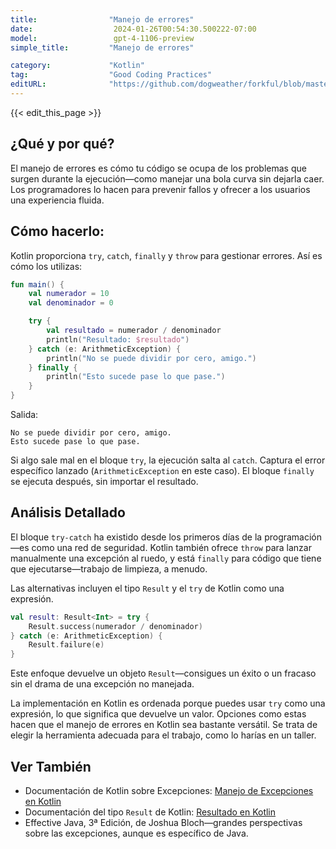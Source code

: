 ```yaml
---
title:                "Manejo de errores"
date:                  2024-01-26T00:54:30.500222-07:00
model:                 gpt-4-1106-preview
simple_title:         "Manejo de errores"

category:             "Kotlin"
tag:                  "Good Coding Practices"
editURL:              "https://github.com/dogweather/forkful/blob/master/content/es/kotlin/handling-errors.md"
---
```


{{< edit_this_page >}}

## ¿Qué y por qué?
El manejo de errores es cómo tu código se ocupa de los problemas que surgen durante la ejecución—como manejar una bola curva sin dejarla caer. Los programadores lo hacen para prevenir fallos y ofrecer a los usuarios una experiencia fluida.

## Cómo hacerlo:
Kotlin proporciona `try`, `catch`, `finally` y `throw` para gestionar errores. Así es cómo los utilizas:

```Kotlin
fun main() {
    val numerador = 10
    val denominador = 0

    try {
        val resultado = numerador / denominador
        println("Resultado: $resultado")
    } catch (e: ArithmeticException) {
        println("No se puede dividir por cero, amigo.")
    } finally {
        println("Esto sucede pase lo que pase.")
    }
}
```

Salida:
```
No se puede dividir por cero, amigo.
Esto sucede pase lo que pase.
```

Si algo sale mal en el bloque `try`, la ejecución salta al `catch`. Captura el error específico lanzado (`ArithmeticException` en este caso). El bloque `finally` se ejecuta después, sin importar el resultado.

## Análisis Detallado
El bloque `try-catch` ha existido desde los primeros días de la programación—es como una red de seguridad. Kotlin también ofrece `throw` para lanzar manualmente una excepción al ruedo, y está `finally` para código que tiene que ejecutarse—trabajo de limpieza, a menudo.

Las alternativas incluyen el tipo `Result` y el `try` de Kotlin como una expresión.

```Kotlin
val result: Result<Int> = try {
    Result.success(numerador / denominador)
} catch (e: ArithmeticException) {
    Result.failure(e)
}
```
Este enfoque devuelve un objeto `Result`—consigues un éxito o un fracaso sin el drama de una excepción no manejada.

La implementación en Kotlin es ordenada porque puedes usar `try` como una expresión, lo que significa que devuelve un valor. Opciones como estas hacen que el manejo de errores en Kotlin sea bastante versátil. Se trata de elegir la herramienta adecuada para el trabajo, como lo harías en un taller.

## Ver También
- Documentación de Kotlin sobre Excepciones: [Manejo de Excepciones en Kotlin](https://kotlinlang.org/docs/exception-handling.html)
- Documentación del tipo `Result` de Kotlin: [Resultado en Kotlin](https://kotlinlang.org/api/latest/jvm/stdlib/kotlin/-result/)
- Effective Java, 3ª Edición, de Joshua Bloch—grandes perspectivas sobre las excepciones, aunque es específico de Java.
